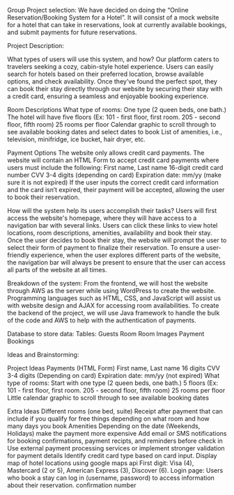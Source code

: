 Group Project selection: We have decided on doing the “Online Reservation/Booking System for a Hotel”. It will consist of a mock website for a hotel that can take in reservations, look at currently available bookings, and submit payments for future reservations.

Project Description:

What types of users will use this system, and how? Our platform caters to travelers seeking a cozy, cabin-style hotel experience. Users can easily search for hotels based on their preferred location, browse available options, and check availability. Once they’ve found the perfect spot, they can book their stay directly through our website by securing their stay with a credit card, ensuring a seamless and enjoyable booking experience.

Room Descriptions What type of rooms: One type (2 queen beds, one bath.) The hotel will have five floors (Ex: 101 - first floor, first room. 205 - second floor, fifth room) 25 rooms per floor Calendar graphic to scroll through to see available booking dates and select dates to book List of amenities, i.e., television, minifridge, ice bucket, hair dryer, etc.

Payment Options The website only allows credit card payments. The website will contain an HTML Form to accept credit card payments where users must include the following:
First name, Last name 16-digit credit card number CVV 3-4 digits (depending on card) Expiration date: mm/yy (make sure it is not expired) If the user inputs the correct credit card information and the card isn’t expired, their payment will be accepted, allowing the user to book their reservation.

How will the system help its users accomplish their tasks? Users will first access the website's homepage, where they will have access to a navigation bar with several links. Users can click these links to view hotel locations, room descriptions, amenities, availability and book their stay. Once the user decides to book their stay, the website will prompt the user to select their form of payment to finalize their reservation. To ensure a user-friendly experience, when the user explores different parts of the website, the navigation bar will always be present to ensure that the user can access all parts of the website at all times.

Breakdown of the system: From the frontend, we will host the website through AWS as the server while using WordPress to create the website. Programming languages such as HTML, CSS, and JavaScript will assist us with website design and AJAX for accessing room availabilities. To create the backend of the project, we will use Java framework to handle the bulk of the code and AWS to help with the authentication of payments.

Database to store data: Tables: Guests Room Room Images Payment Bookings

Ideas and Brainstorming:

Project Ideas Payments (HTML Form) First name, Last name 16 digits CVV 3-4 digits (Depending on card) Expiration date: mm/yy (not expired) What type of rooms: Start with one type (2 queen beds, one bath.) 5 floors (Ex: 101 - first floor, first room. 205 - second floor, fifth room) 25 rooms per floor Little calendar graphic to scroll through to see available booking dates

Extra Ideas Different rooms (one bed, suite) Receipt after payment that can include if you qualify for free things depending on what room and how many days you book Amenities Depending on the date (Weekends, Holidays) make the payment more expensive Add email or SMS notifications for booking confirmations, payment recipts, and reminders before check in Use external payment processing services or implement stronger validation for payment details Identify credit card type based on card input. Display map of hotel locations using google maps api First digit: Visa (4), Mastercard (2 or 5), American Express (3), Discover (6). Login page: Users who book a stay can log in (username, password) to access information about their reservation. confirmation number
